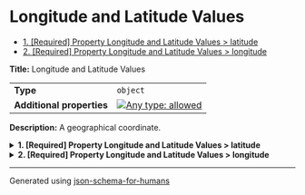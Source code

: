 # Longitude and Latitude Values

- [1. [Required] Property Longitude and Latitude Values > latitude](#latitude-74756465)
- [2. [Required] Property Longitude and Latitude Values > longitude](#longitude-74756465)

**Title:** Longitude and Latitude Values

|                           |                                                                                                                                   |
| ------------------------- | --------------------------------------------------------------------------------------------------------------------------------- |
| **Type**                  | `object`                                                                                                                          |
| **Additional properties** | [![Any type: allowed](https://img.shields.io/badge/Any%20type-allowed-green)](# "Additional Properties of any type are allowed.") |

**Description:** A geographical coordinate.

<details>
<summary><strong> <a name="latitude-74756465"></a>1. [Required] Property Longitude and Latitude Values > latitude</strong>  

</summary>
<blockquote>

|          |          |
| -------- | -------- |
| **Type** | `number` |

| Restrictions |          |
| ------------ | -------- |
| **Minimum**  | &ge; -90 |
| **Maximum**  | &le; 90  |

</blockquote>
</details>

<details>
<summary><strong> <a name="longitude-74756465"></a>2. [Required] Property Longitude and Latitude Values > longitude</strong>  

</summary>
<blockquote>

|          |          |
| -------- | -------- |
| **Type** | `number` |

| Restrictions |           |
| ------------ | --------- |
| **Minimum**  | &ge; -180 |
| **Maximum**  | &le; 180  |

</blockquote>
</details>

----------------------------------------------------------------------------------------------------------------------------
Generated using [json-schema-for-humans](https://github.com/coveooss/json-schema-for-humans)